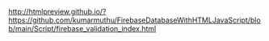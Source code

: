 http://htmlpreview.github.io/?https://github.com/kumarmuthu/FirebaseDatabaseWithHTMLJavaScript/blob/main/Script/firebase_validation_index.html